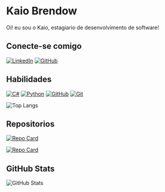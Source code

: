# Kaio Brendow
Oi! eu sou o Kaio, estagiario de desenvolvimento de software!

## Conecte-se comigo
[![LinkedIn](https://img.shields.io/badge/LinkedIn-000?style=for-the-badge&logo=linkedin&logoColor=0E76A8)](https://www.linkedin.com/in/kaio-brendow11/)
[![GitHub](https://img.shields.io/badge/GitHub-000?style=for-the-badge&logo=github&logoColor=fff)](https://github.com/KaioBrendow/)

## Habilidades
[![C#](https://img.shields.io/badge/C%23-000?style=for-the-badge&logo=c-sharp&logoColor=823085)]()
[![Python](https://img.shields.io/badge/Python-000?style=for-the-badge&logo=python&logoColor)]()
[![GitHub](https://img.shields.io/badge/GitHub-000?style=for-the-badge&logo=github&logoColor)](https://docs.github.com/)
[![Git](https://img.shields.io/badge/Git-000?style=for-the-badge&logo=git&logoColor)](https://docs.github.com/)

![Top Langs](https://github-readme-stats-git-masterrstaa-rickstaa.vercel.app/api/top-langs/?username=KaioBrendow&bg_color=000&border_color=30A3DC&title_color=E94D5F&text_color=FFF)

## Repositorios 
[![Repo Card](https://github-readme-stats.vercel.app/api/pin/?username=KaioBrendow&repo=Python&bg_color=000&border_color=30A3DC&show_icons=true&icon_color=30A3DC&title_color=E94D5F&text_color=FFF)](https://github.com/KaioBrendow/Python)

[![Repo Card](https://github-readme-stats.vercel.app/api/pin/?username=KaioBrendow&repo=dio-lab-open-source&bg_color=000&border_color=30A3DC&show_icons=true&icon_color=30A3DC&title_color=E94D5F&text_color=FFF)](https://github.com/KaioBrendow/dio-lab-open-source)
## GitHub Stats
![GitHub Stats](https://github-readme-stats.vercel.app/api?username=KaioBrendow&theme=transparent&bg_color=000&border_color=30A3DC&show_icons=true&icon_color=30A3DC&title_color=E94D5F&text_color=FFF)